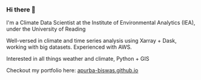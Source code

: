 ### Hi there 👋

I'm a Climate Data Scientist at the Institute of Environmental Analytics (IEA), under the University of Reading

Well-versed in climate and time series analysis using Xarray + Dask, working with big datasets. Experienced with AWS.

Interested in all things weather and climate, Python + GIS

Checkout my portfolio here: [apurba-biswas.github.io](https://apurba-biswas.github.io/)

